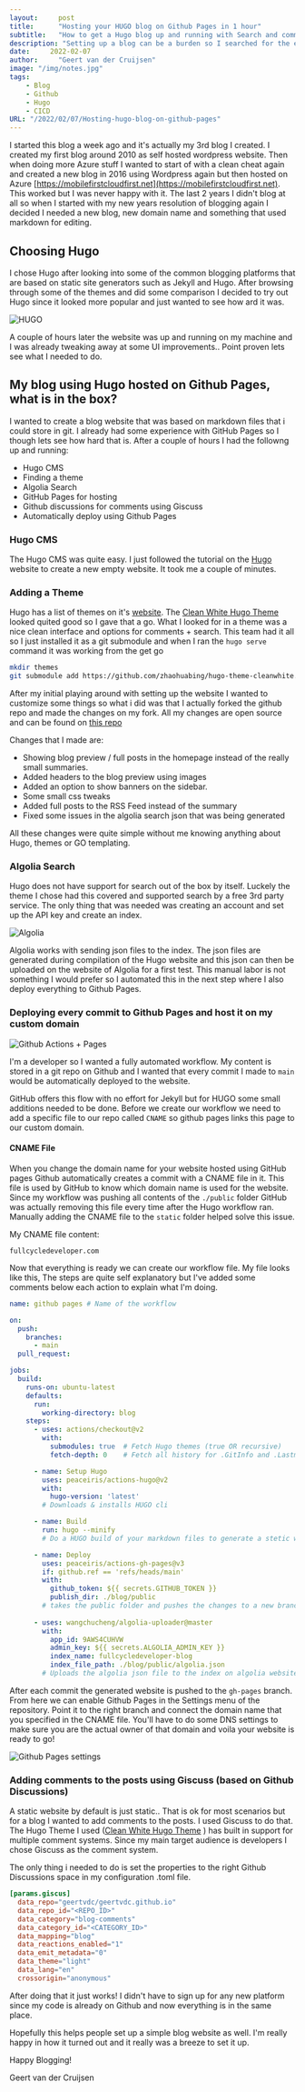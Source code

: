 ```yaml
---
layout:     post
title:      "Hosting your HUGO blog on Github Pages in 1 hour"
subtitle:   "How to get a Hugo blog up and running with Search and comments for free within an hour"
description: "Setting up a blog can be a burden so I searched for the easiest way to host my blog as a developer. In this blog I'll explain how I've set up my blog using Hugo including comments and search and have it automatically update every time I make a change."
date:     2022-02-07
author:     "Geert van der Cruijsen"
image: "/img/notes.jpg"
tags:
    - Blog
    - Github
    - Hugo
    - CICD
URL: "/2022/02/07/Hosting-hugo-blog-on-github-pages"
---
```


I started this blog a week ago and it's actually my 3rd blog I created. I created my first blog around 2010 as self hosted wordpress website. Then when doing more Azure stuff I wanted to start of with a clean cheat again and created a new blog in 2016 using Wordpress again but then hosted on Azure [https://mobilefirstcloudfirst.net](https://mobilefirstcloudfirst.net). This worked but I was never happy with it. The last 2 years I didn't blog at all so when I started with my new years resolution of blogging again I decided I needed a new blog, new domain name and something that used markdown for editing.

## Choosing Hugo

I chose Hugo after looking into some of the common blogging platforms that are based on static site generators such as Jekyll and Hugo. After browsing through some of the themes and did some comparison I decided to try out Hugo since it looked more popular and just wanted to see how ard it was.

![HUGO](/img/hugo-logo.svg)

A couple of hours later the website was up and running on my machine and I was already tweaking away at some UI improvements.. Point proven lets see what I needed to do.

## My blog using Hugo hosted on Github Pages, what is in the box?
I wanted to create a blog website that was based on markdown files that i could store in git. I already had some experience with GitHub Pages so I though lets see how hard that is. After a couple of hours I had the followng up and running:

- Hugo CMS
- Finding a theme
- Algolia Search
- GitHub Pages for hosting
- Github discussions for comments using Giscuss
- Automatically deploy using Github Pages


### Hugo CMS
The Hugo CMS was quite easy. I just followed the tutorial on the [Hugo](https://gohugo.io) website to create a new empty website. It took me a couple of minutes.

### Adding a Theme
Hugo has a list of themes on it's [website](https://themes.gohugo.io/). The [Clean White Hugo Theme](https://themes.gohugo.io/themes/hugo-theme-cleanwhite/) looked quited good so I gave that a go. What I looked for in a theme was a nice clean interface and options for comments + search. This team had it all so I just installed it as a git submodule and when I ran the `hugo serve` command it was working from the get go

```bash
mkdir themes
git submodule add https://github.com/zhaohuabing/hugo-theme-cleanwhite.git themes/hugo-theme-cleanwhite
```

After my initial playing around with setting up the website I wanted to customize some things so what i did was that I actually forked the github repo and made the changes on my fork. All my changes are open source and can be found on [this repo](https://github.com/Geertvdc/hugo-theme-cleanwhite)

Changes that I made are:
- Showing blog preview / full posts in the homepage instead of the really small summaries.
- Added headers to the blog preview using images
- Added an option to show banners on the sidebar.
- Some small css tweaks
- Added full posts to the RSS Feed instead of the summary
- Fixed some issues in the algolia search json that was being generated

All these changes were quite simple without me knowing anything about Hugo, themes or GO templating.

### Algolia Search
Hugo does not have support for search out of the box by itself. Luckely the theme I chose had this covered and supported search by a free 3rd party service. The only thing that was needed was creating an account and set up the API key and create an index.

![Algolia](/img/Algolia-logo.png)

Algolia works with sending json files to the index. The json files are generated during compilation of the Hugo website and this json can then be uploaded on the website of Algolia for a first test. This manual labor is not something I would prefer so I automated this in the next step where I also deploy everything to Github Pages.

### Deploying every commit to Github Pages and host it on my custom domain

![Github Actions + Pages](/img/gh-actions-pages.png)

I'm a developer so I wanted a fully automated workflow. My content is stored in a git repo on Github and I wanted that every commit I made to `main` would be automatically deployed to the website.

GitHub offers this flow with no effort for Jekyll but for HUGO some small additions needed to be done. Before we create our workflow we need to add a specific file to our repo called `CNAME` so github pages links this page to our custom domain.

#### CNAME File
When you change the domain name for your website hosted using GitHub pages Github automatically creates a commit with a CNAME file in it. This file is used by GitHub to know which domain name is used for the website. Since my workflow was pushing all contents of the `./public` folder GitHub was actually removing this file every time after the Hugo workflow ran. Manually adding the CNAME file to the `static` folder helped solve this issue.

My CNAME file content:
```CNAME
fullcycledeveloper.com
```

Now that everything is ready we can create our workflow file. My file looks like this, The steps are quite self explanatory but I've added some comments below each action to explain what I'm doing.

```Yaml
name: github pages # Name of the workflow

on:
  push:
    branches:
      - main
  pull_request: 

jobs:
  build:
    runs-on: ubuntu-latest
    defaults:
      run:
        working-directory: blog
    steps:
      - uses: actions/checkout@v2
        with:
          submodules: true  # Fetch Hugo themes (true OR recursive)
          fetch-depth: 0    # Fetch all history for .GitInfo and .Lastmod

      - name: Setup Hugo
        uses: peaceiris/actions-hugo@v2
        with:
          hugo-version: 'latest'
        # Downloads & installs HUGO cli

      - name: Build
        run: hugo --minify
        # Do a HUGO build of your markdown files to generate a stetic website that is stored in the `./public` folder

      - name: Deploy
        uses: peaceiris/actions-gh-pages@v3
        if: github.ref == 'refs/heads/main'
        with:
          github_token: ${{ secrets.GITHUB_TOKEN }}
          publish_dir: ./blog/public
        # takes the public folder and pushes the changes to a new branch called gh-pages
          
      - uses: wangchucheng/algolia-uploader@master
        with:
          app_id: 9AWS4CUHVW
          admin_key: ${{ secrets.ALGOLIA_ADMIN_KEY }}
          index_name: fullcycledeveloper-blog
          index_file_path: ./blog/public/algolia.json
        # Uploads the algolia json file to the index on algolia website
```

After each commit the generated website is pushed to the `gh-pages` branch. From here we can enable Github Pages in the Settings menu of the repository. Point it to the right branch and connect the domain name that you specified in the CNAME file. You'll have to do some DNS settings to make sure you are the actual owner of that domain and voila your website is ready to go!

![Github Pages settings](/img/gh-pages-settings.png)


### Adding comments to the posts using Giscuss (based on Github Discussions)
A static website by default is just static.. That is ok for most scenarios but for a blog I wanted to add comments to the posts. I used Giscuss to do that. The Hugo Theme I used ([Clean White Hugo Theme](https://themes.gohugo.io/themes/hugo-theme-cleanwhite/) ) has built in support for multiple comment systems. Since my main target audience is developers I chose Giscuss as the comment system.

The only thing i needed to do is set the properties to the right Github Discussions space in my configuration .toml file.

```toml
[params.giscus]
  data_repo="geertvdc/geertvdc.github.io"
  data_repo_id="<REPO_ID>"
  data_category="blog-comments"
  data_category_id="<CATEGORY_ID>"
  data_mapping="blog"
  data_reactions_enabled="1"
  data_emit_metadata="0"
  data_theme="light"
  data_lang="en"
  crossorigin="anonymous"

```

After doing that it just works! I didn't have to sign up for any new platform since my code is already on Github and now everything is in the same place.

Hopefully this helps people set up a simple blog website as well. I'm really happy in how it turned out and it really was a breeze to set it up.

Happy Blogging!

Geert van der Cruijsen